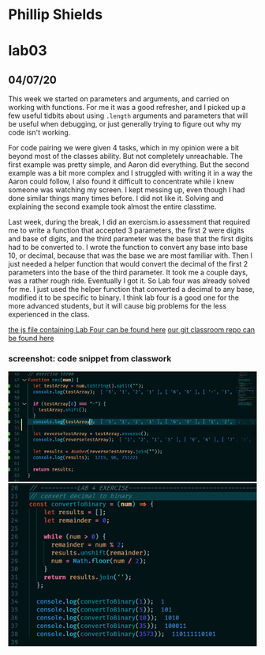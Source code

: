 # Phillip Shields
# lab03
## 04/07/20

This week we started on parameters and arguments, and carried on working with functions. For me it was a good refresher, and I picked up a few useful tidbits about using ```.length``` arguments and parameters that will be useful when debugging, or just generally trying to figure out why my code isn't working.

For code pairing we were given 4 tasks, which in my opinion were a bit beyond most of the classes ability. But not completely unreachable. The first example was pretty simple, and Aaron did everything. But the second example was a bit more complex and I struggled with writing it in a way the Aaron could follow, I also found it difficult to concentrate while i knew someone was watching my screen. I kept messing up, even though I had done similar things many times before. I did not like it. Solving and explaining the second example took almost the entire classtime.

Last week, during the break, I did an exercism.io assessment that required me to write a function that accepted 3 parameters, the first 2 were digits and base of digits, and the third parameter was the base that the first digits had to be converted to. I wrote the function to convert any base into base 10, or decimal, because that was the base we are most familiar with. Then I just needed a helper function that would convert the decimal of the first 2 parameters into the base of the third parameter. It took me a couple days, was a rather rough ride. Eventually I got it. So Lab four was already solved for me. I just used the helper function that converted a decimal to any base, modified it to be specific to binary. I think lab four is a good one for the more advanced students, but it will cause big problems for the less experienced in the class.

[the js file containing Lab Four can be found here](https://github.com/Phillip-D-Shields/sdv-lab04/index.js)
[our git classroom repo can be found here](https://github.com/NMIT-GITHUB/javascript-functions-pair-coding-weka-watch)


### screenshot: code snippet from classwork
![oh the quokka](/img/nine.PNG)
![decimal to binary](/img/eight.PNG)


